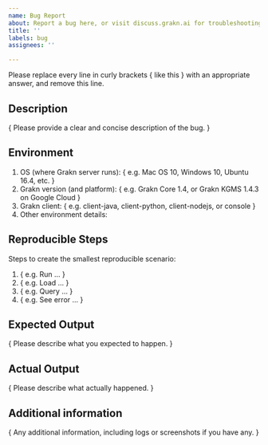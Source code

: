 ```yaml
---
name: Bug Report
about: Report a bug here, or visit discuss.grakn.ai for troubleshooting discussions
title: ''
labels: bug
assignees: ''

---
```


Please replace every line in curly brackets { like this } with an appropriate answer, and remove this line.

## Description

{ Please provide a clear and concise description of the bug. }

## Environment

1. OS (where Grakn server runs): { e.g. Mac OS 10, Windows 10, Ubuntu 16.4, etc. }
2. Grakn version (and platform): { e.g. Grakn Core 1.4, or Grakn KGMS 1.4.3 on Google Cloud }
3. Grakn client: { e.g. client-java, client-python, client-nodejs, or console }
4. Other environment details:

## Reproducible Steps

Steps to create the smallest reproducible scenario:
1. { e.g. Run ... }
2. { e.g. Load ... }
3. { e.g. Query ... }
4. { e.g. See error ... }

## Expected Output

{ Please describe what you expected to happen. }

## Actual Output

{ Please describe what actually happened. }
 
## Additional information

{ Any additional information, including logs or screenshots if you have any. }